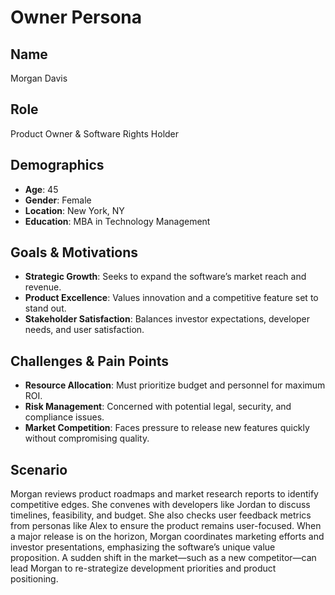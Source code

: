 # Owner Persona

## Name
Morgan Davis

## Role
Product Owner & Software Rights Holder

## Demographics
- **Age**: 45
- **Gender**: Female
- **Location**: New York, NY
- **Education**: MBA in Technology Management

## Goals & Motivations
- **Strategic Growth**: Seeks to expand the software’s market reach and revenue.
- **Product Excellence**: Values innovation and a competitive feature set to stand out.
- **Stakeholder Satisfaction**: Balances investor expectations, developer needs, and user satisfaction.

## Challenges & Pain Points
- **Resource Allocation**: Must prioritize budget and personnel for maximum ROI.
- **Risk Management**: Concerned with potential legal, security, and compliance issues.
- **Market Competition**: Faces pressure to release new features quickly without compromising quality.

## Scenario
Morgan reviews product roadmaps and market research reports to identify competitive edges. She convenes with developers like Jordan to discuss timelines, feasibility, and budget. She also checks user feedback metrics from personas like Alex to ensure the product remains user-focused. When a major release is on the horizon, Morgan coordinates marketing efforts and investor presentations, emphasizing the software’s unique value proposition. A sudden shift in the market—such as a new competitor—can lead Morgan to re-strategize development priorities and product positioning.

